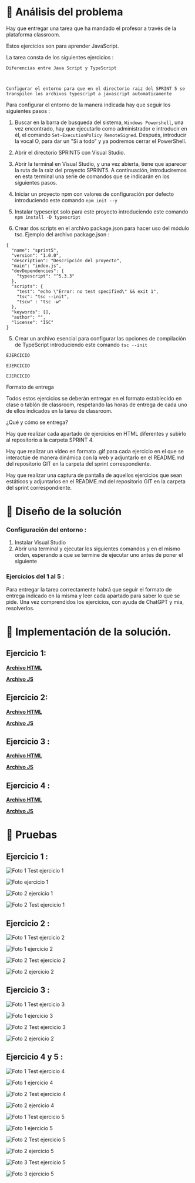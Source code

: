 

# 🔎 Análisis del problema

Hay que entregar una tarea que ha mandado el profesor a través de la plataforma classroom.

Estos ejercicios son para aprender JavaScript.

La tarea consta de los siguientes ejercicios :



```
Diferencias entre Java Script y TypeScript



```

``` 
Configurar el entorno para que en el directorio raiz del SPRINT 5 se transpilen los archivos typescript a javascript automaticamente
```
Para configurar el entorno de la manera indicada hay que seguir los siguientes pasos :

1. Buscar en la barra de busqueda del sistema, ```Windows Powershell```, una vez encontrado, hay que ejecutarlo como administrador e introducir en él, el comando ```Set-ExecutionPolicy RemoteSigned```. Después, introducir la vocal O, para dar un "Si a todo" y ya podremos cerrar el PowerShell.

2. Abrir el directorio SPRINT5 con Visual Studio.

3. Abrir la terminal en Visual Studio, y una vez abierta, tiene que aparecer la ruta de la raiz del proyecto SPRINT5. A continuación, introduciremos en esta terminal una serie de comandos que se indicarán en los siguientes pasos.

4. Iniciar un proyecto npm con valores de configuración por defecto introduciendo este comando ```npm init --y```

5. Instalar typescript solo para este proyecto introduciendo este comando ```npm install -D typescript```

6. Crear dos scripts en el archivo package.json para hacer uso del módulo tsc. Ejemplo del archivo package.json :

```
{
  "name": "sprint5",
  "version": "1.0.0",
  "description": "Descripción del proyecto",
  "main": "index.js",
  "devDependencies": {
    "typescript": "^5.3.3"
  },
  "scripts": {
    "test": "echo \"Error: no test specified\" && exit 1",
    "tsc": "tsc --init",
    "tscw" : "tsc -w"
  },
  "keywords": [],
  "author": "",
  "license": "ISC"
}
```



5. Crear un archivo esencial para configurar las opciones de compilación de TypeScript introduciendo este comando ```tsc --init```

```
EJERCICIO
```

```
EJERCICIO
``` 

```
EJERCICIO
``` 

Formato de entrega

Todos estos ejercicios se deberán entregar en el formato establecido en clase o tablón de classroom, respetando las horas de entrega de cada uno de ellos indicados en la tarea de classroom.

¿Qué y cómo se entrega?

Hay que realizar cada apartado de ejercicios en HTML diferentes y subirlo al repositorio a la carpeta SPRINT 4.

Hay que realizar un vídeo en formato .gif para cada ejercicio en el que se interactúe de manera dinámica con la web y adjuntarlo en el README.md del repositorio GIT en la carpeta del sprint correspondiente.

Hay que realizar una captura de pantalla de aquellos ejercicios que sean estáticos y adjuntarlos en el README.md del repositorio GIT en la carpeta del sprint correspondiente.

# 📝 Diseño de la solución

### Configuración del entorno :

1. Instalar Visual Studio
2. Abrir una terminal y ejecutar los siguientes comandos y en el mismo orden, esperando a que se termine de ejecutar uno antes de poner el siguiente

### Ejercicios del 1 al 5 :

Para entregar la tarea correctamente habrá que seguir el formato de entrega indicado en la misma y leer cada apartado para saber lo que se pide. Una vez comprendidos los ejercicios, con ayuda de ChatGPT y mia, resolverlos.

# 💉  Implementación de la solución.

## Ejercicio 1: 

[**Archivo HTML** ](ejercicio1/ejercicio1.html)

[**Archivo JS** ](ejercicio1/ejercicio1.js)

## Ejercicio 2: 

[**Archivo HTML** ](ejercicio2/ejercicio2.html)

[**Archivo JS** ](ejercicio2/ejercicio2.js)

##  Ejercicio 3 : 

[**Archivo HTML** ](ejercicio3/ejercicio3.html)

[**Archivo JS** ](ejercicio3/ejercicio3.js)

## Ejercicio 4 : 

[**Archivo HTML** ](ejercicio4y5/ejercicio4.html)

[**Archivo JS** ](ejercicio4y5/ejercicio4.js)


# 📸 Pruebas

## Ejercicio 1 : 

![Foto 1 Test ejercicio 1](recursos/imagenes/ejercicio1/test1Ejercicio1.png)

![Foto ejercicio 1](recursos/gifs/ejercicio1/gifTest1Ejercicio1.gif)

![Foto 2 ejercicio 1](recursos/imagenes/ejercicio1/test2Ejercicio1.png)

![Foto 2 Test ejercicio 1](recursos/gifs/ejercicio1/gifTest3Ejercicio1.gif)


## Ejercicio 2 : 

![Foto 1 Test ejercicio 2](recursos/imagenes/ejercicio2/test1Ejercicio2.png)

![Foto 1 ejercicio 2](recursos/gifs/ejercicio2/gifTest1Ejercicio2.gif)

![Foto 2 Test ejercicio 2](recursos/imagenes/ejercicio2/test2Ejercicio2.png)

![Foto 2 ejercicio 2](recursos/gifs/ejercicio2/gifTest2Ejercicio2.gif)

##  Ejercicio 3 :

![Foto 1 Test ejercicio 3](recursos/imagenes/ejercicio3/test1Ejercicio3.png)

![Foto 1 ejercicio 3](recursos/gifs/ejercicio3/gifTest1Ejercicio3.gif)

![Foto 2 Test ejercicio 3](recursos/imagenes/ejercicio3/test2Ejercicio3.png)

![Foto 2 ejercicio 2](recursos/gifs/ejercicio3/gifTest2Ejercicio3.gif)

## Ejercicio 4 y 5 : 

![Foto 1 Test ejercicio 4](recursos/imagenes/ejercicio4/test1Ejercicio4.png)

![Foto 1 ejercicio 4](recursos/gifs/ejercicio4y5/gifTest1Ejercicio4.gif)

![Foto 2 Test ejercicio 4](recursos/imagenes/ejercicio4/test2Ejercicio4.png)

![Foto 2 ejercicio 4](recursos/gifs/ejercicio4y5/gifTest2Ejercicio4.gif)

![Foto 1 Test ejercicio 5](recursos/imagenes/ejercicio5/test1Ejercicio5.png)

![Foto 1 ejercicio 5](recursos/gifs/ejercicio4y5/gifTest1Ejercicio5.gif)

![Foto 2 Test ejercicio 5](recursos/imagenes/ejercicio5/test2Ejercicio5.png)

![Foto 2 ejercicio 5](recursos/gifs/ejercicio4y5/gifTest2Ejercicio5.gif)

![Foto 3 Test ejercicio 5](recursos/imagenes/ejercicio5/test3Ejercicio5.png)

![Foto 3 ejercicio 5](recursos/gifs/ejercicio4y5/gifTest3Ejercicio5.gif)
